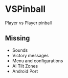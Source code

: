 # VSPinball
Player vs Player pinball

## Missing
 - Sounds
 - Victory messages
 - Menu and configurations
 - AI Tilt Zones
 - Android Port